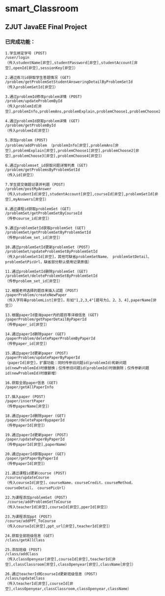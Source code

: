# smart_Classroom
## ZJUT JavaEE Final Project


### 已完成功能：
    1.学生绑定学号 (POST)
    /user/login
    （传入studentName[非空],studentPassword[非空],studentAccount[非空],openId[非空],sessionKey[非空]）
    
    2.通过练习id获取学生答题情况 (GET)
    /problem/getProblemSetStudentAnsweringDetailByProblemSetId
    （传入problemSetId[非空]）
    
    3.通过problemId修改problem详情 (POST)
    /problem/updateProblemById
    （传入problemId[非空],problemInfo,problemAns,problemExplain,problemChoose1,problemChoose2,problemChoose3,problemChoose4;）
    
    4.通过problemId获取problem详情 (GET)
    /problem/getProblemById
    （传入problemId[非空]）
    
    5.添加problem (POST)
    /problem/addProblem （problemInfo[非空],problemAns[非空],problemExplain[非空],problemChoose1[非空],problemChoose2[非空],problemChoose3[非空],problemChoose4[非空]）
    
    6.通过problemset_id获取问题详情列表 (GET)
    /problem/getProblemsByProblemSetId
    （传入id[非空]）
    
    7.学生提交做题记录并判题 (POST)
    /problem/postMyAnswer
    （传入studentId[非空],studentAccount[非空],courseId[非空],problemSetId[非空],myAnswers[非空]）
    
    8.通过课程id获取problemSet (GET)
    /problemSet/getProblemSetByCourseId
    （传参course_id[非空]）
    
    9.通过problemSetId获取problemSet (GET)
    /problemSet/getProblemSetByProblemSetId
    （传参problem_set_id[非空]）
    
    10.通过problemSetId更新problemSet (POST)
    /problemSet/updateProblemSetByProblemSetId
    （传入problemSetId[非空]，其他可缺省problemSetName、 problemSetDetail、problemSetPicUrl，缺省部分默认使用记录原值）
    
    11.通过problemSetId删除problemSet (GET)
    /problemSet/deleteProblemSetByProblemSetId
    （传参problem_set_id[非空]）
    
    12.根据老师选择的题目来插入试题 (POST)
    /paperProblem/createNewPaper
    （传入字符串problemList[非空]，形如"1,2,3,4"[题号为1、2、3、4],paperName[非空]）
    
    13.根据paperId查询paper内的题目等详细信息 (GET)
    /paperProblem/getPaperDetailByPaperId
    （传参paper_id[非空]）
    
    14.通过paperId删除paper (GET)
    /paperProblem/deletePaperProblemByPaperId
    （传参paper_id[非空]）
    
    15.通过paperId更新paper (POST)
    /paperProblem/updatePaperByPaperId
    （paperId[非空]，扩展功能：同时传参旧问题id(problemId)和新问题id(newProblemId)时做替换；仅传参旧问题id(problemId)时做删除；仅传参新问题id(newProblemId)时做新增）
    
    16.获取全部paper信息 (GET)
    /paper/getAllPaperInfo
    
    17.插入paper (POST)
    /paper/insertPaper
    （传参paperName[非空]）
    
    18.通过paperId删除paper (GET)
    /paper/deletePaperBypaperId
    （传参paperId[非空]）
    
    19.通过paperId更新paper (POST)
    /paper/updatePaperByPaperId
    （传参paperId[非空],paperName）
    
    20.通过paperId获取paper (GET)
    /paper/getPaperByPaperId
    （传参paperId[非空]）
    
    21.通过课程id更新course (POST)
    /course/updateCourse
    （传入courseId[非空]，courseName，courseCredit，courseMethod，courseDetail， coursePicUrl）
    
    22.为课程添加problemSet (POST)
     /course/addProblemSetToCourse
    （传入teacherId[非空],courseId[非空],pperId[非空]）
    
    23.为课程添加ppt (POST)
    /course/addPPT_ToCourse
    （传入courseId[非空],ppt_url[非空],teacherId[非空]）
    
    24.获取全部班级信息 (GET)
    /class/getAllClass
    
    25.添加班级 (POST)
    /class/addClass
    （传入classOpenyear[非空],courseId[非空],teacherId[非空],classClassroom[非空],classOpenyear[非空],className[非空]）
    
    26.通过teacherId和courseId更新班级信息 (POST)
    /class/updateClass
    （传入teacherId[非空],courseId[非空],classOpenyear,classClassroom,classOpenyear,className）
